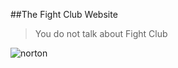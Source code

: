 ##The Fight Club Website

> You do not talk about Fight Club

![norton](http://wirpo032.bplaced.net/img/edward.png)
